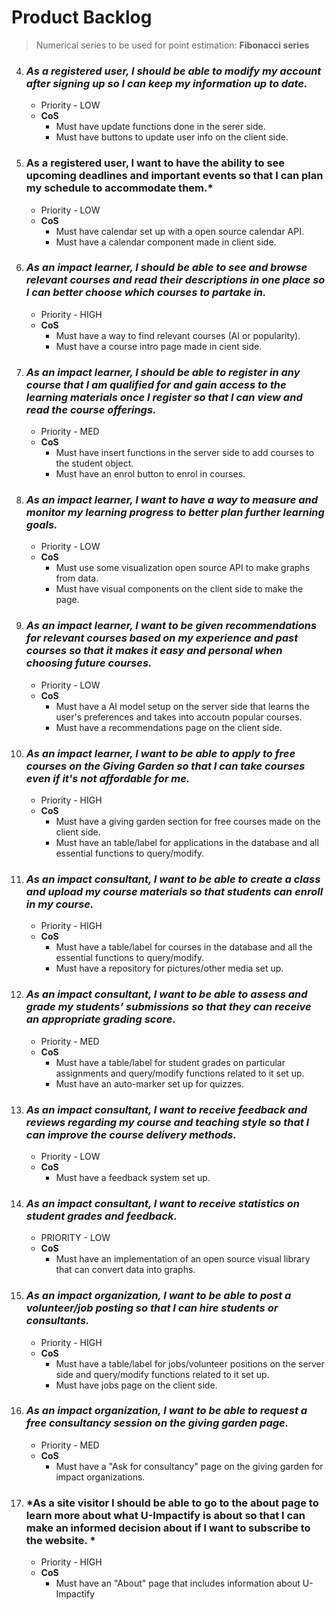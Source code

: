# Product Backlog

> Numerical series to be used for point estimation: **Fibonacci series**


4. ### *As a registered user, I should be able to modify my account after signing up so I can keep my information up to date.*
    - Priority - LOW
    - **CoS**
        - Must have update functions done in the serer side.
        - Must have buttons to update user info on the client side.

5. ### As a registered user, I want to have the ability to see upcoming deadlines and important events so that I can plan my schedule to accommodate them.*
    - Priority - LOW
    - **CoS**
        - Must have calendar set up with a open source calendar API.
        - Must have a calendar component made in client side.

6. ### *As an impact learner, I should be able to see and browse relevant courses and read their descriptions in one place so I can better choose which courses to partake in.*
    - Priority - HIGH
    - **CoS**
        - Must have a way to find relevant courses (AI or popularity).
        - Must have a course intro page made in cient side.

7. ### *As an impact learner, I should be able to register in any course that I am qualified for and gain access to the learning materials once I register so that I can view and read the course offerings.*
    - Priority - MED
    - **CoS**
        - Must have insert functions in the server side to add courses to the student object. 
        - Must have an enrol button to enrol in courses.

8. ### *As an impact learner, I want to have a way to measure and monitor my learning progress to better plan further learning goals.*
    - Priority - LOW
    - **CoS**
        - Must use some visualization open source API to make graphs from data.
        - Must have visual components on the client side to make the page.

9. ### *As an impact learner, I want to be given recommendations for relevant courses based on my experience and past courses so that it makes it easy and personal when choosing future courses.*
    - Priority - LOW
    - **CoS**
        - Must have a AI model setup on the server side that learns the user's preferences and takes into accoutn popular courses.
        - Must have a recommendations page on the client side.

10. ### *As an impact learner, I want to be able to apply to free courses on the Giving Garden so that I can take courses even if it's not affordable for me.*
    - Priority - HIGH
    - **CoS**
        - Must have a giving garden section for free courses made on the client side.
        - Must have an table/label for applications in the database and all essential functions to query/modify.

11. ### *As an impact consultant, I want to be able to create a class and upload my course materials so that students can enroll in my course.*
    - Priority - HIGH
    - **CoS**
        - Must have a table/label for courses in the database and all the essential functions to query/modify.
        - Must have a repository for pictures/other media set up.

12. ### *As an impact consultant, I want to be able to assess and grade my students’ submissions so that they can receive an appropriate grading score.*
    - Priority - MED
    - **CoS**
        - Must have a table/label for student grades on particular assignments and query/modify functions related to it set up.
        - Must have an auto-marker set up for quizzes. 

13. ### *As an impact consultant, I want to receive feedback and reviews regarding my course and teaching style so that I can improve the course delivery methods.*
    - Priority - LOW
    - **CoS**
        - Must have a feedback system set up.

14. ### *As an impact consultant, I want to receive statistics on student grades and feedback.*
    - PRIORITY - LOW
    - **CoS**
        - Must have an implementation of an open source visual library that can convert data into graphs.

15. ### *As an impact organization, I want to be able to post a volunteer/job posting so that I can hire students or consultants.*
    - Priority - HIGH
    - **CoS**
        - Must have a table/label for jobs/volunteer positions on the server side and query/modify functions related to it set up.
        - Must have jobs page on the client side.

16. ### *As an impact organization, I want to be able to request a free consultancy session on the giving garden page.*
    - Priority - MED
    - **CoS**
        - Must have a "Ask for consultancy" page on the giving garden for impact organizations.
        
17. ### *As a site visitor I should be able to go to the about page to learn more about what U-Impactify is about so that I can make an informed decision about if I want to subscribe to the website. *
    - Priority - HIGH
    - **CoS**
        - Must have an "About" page that includes information about U-Impactify

